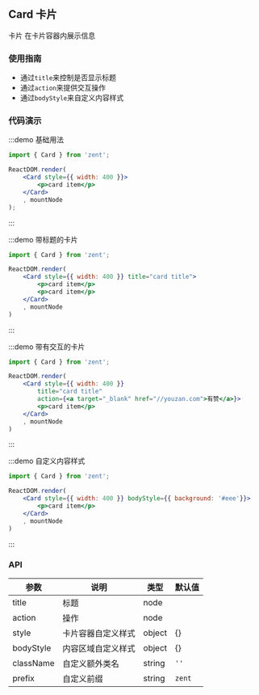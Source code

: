 ## Card 卡片

卡片 在卡片容器内展示信息

### 使用指南

-   通过`title`来控制是否显示标题
-   通过`action`来提供交互操作
-   通过`bodyStyle`来自定义内容样式

### 代码演示

:::demo 基础用法
```jsx
import { Card } from 'zent';

ReactDOM.render(
	<Card style={{ width: 400 }}>
        <p>card item</p>
    </Card>
	, mountNode
);
```
:::

:::demo 带标题的卡片
```jsx
import { Card } from 'zent';

ReactDOM.render(
    <Card style={{ width: 400 }} title="card title">
        <p>card item</p>
        <p>card item</p>
    </Card>
    , mountNode
)
```
:::

:::demo 带有交互的卡片
```jsx
import { Card } from 'zent';

ReactDOM.render(
    <Card style={{ width: 400 }} 
        title="card title"
        action={<a target="_blank" href="//youzan.com">有赞</a>}>
        <p>card item</p>
    </Card>
    , mountNode
)
```
:::

:::demo 自定义内容样式
```jsx
import { Card } from 'zent';

ReactDOM.render(
    <Card style={{ width: 400 }} bodyStyle={{ background: '#eee'}}>
        <p>card item</p>
    </Card>
    , mountNode
)
```
:::

### API

| 参数        | 说明      | 类型     | 默认值  |
| --------- | ------- | ------ | ---- |
| title      | 标题    | node |  |
| action      | 操作    | node |  |
| style | 卡片容器自定义样式 | object | {} |
| bodyStyle | 内容区域自定义样式 | object | {} |
| className | 自定义额外类名 | string | `''` |
| prefix | 自定义前缀 | string | `zent` |